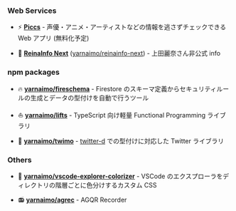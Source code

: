 ### Web Services

- ⚡ **[Piccs](https://piccs.app)** - 声優・アニメ・アーティストなどの情報を逃さずチェックできる Web アプリ (無料化予定)

- 🌸 **[ReinaInfo Next](https://reinainfo-next.web.app)** ([yarnaimo/reinainfo-next](https://github.com/yarnaimo/reinainfo-next)) - 上田麗奈さん非公式 info

### npm packages

- 🔥 **[yarnaimo/fireschema](https://github.com/yarnaimo/fireschema)** - Firestore のスキーマ定義からセキュリティルールの生成とデータの型付けを自動で行うツール

- ⛵ **[yarnaimo/lifts](https://github.com/yarnaimo/lifts)** - TypeScript 向け軽量 Functional Programming ライブラリ

- 💬 **[yarnaimo/twimo](https://github.com/yarnaimo/twimo)** - [twitter-d](https://github.com/abraham/twitter-d) での型付けに対応した Twitter ライブラリ

### Others

- 🌈 **[yarnaimo/vscode-explorer-colorizer](https://github.com/yarnaimo/vscode-explorer-colorizer)** - VSCode のエクスプローラをディレクトリの階層ごとに色分けするカスタム CSS

- 📻 **[yarnaimo/agrec](https://github.com/yarnaimo/agrec)** - AGQR Recorder
